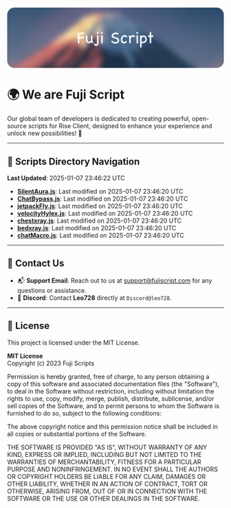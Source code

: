 ![Banner](.github/b.webp)

# 🌍 **We are Fuji Script**

Our global team of developers is dedicated to creating powerful, open-source scripts for Rise Client, designed to enhance your experience and unlock new possibilities! 🌟

---
<!-- SCRIPTS_NAVIGATION_START -->
## 📂 **Scripts Directory Navigation**

**Last Updated**: 2025-01-07 23:46:22 UTC

- **[SilentAura.js](scripts/SilentAura.js)**: Last modified on 2025-01-07 23:46:20 UTC
- **[ChatBypass.js](scripts/ChatBypass.js)**: Last modified on 2025-01-07 23:46:20 UTC
- **[jetpackFly.js](scripts/jetpackFly.js)**: Last modified on 2025-01-07 23:46:20 UTC
- **[velocityHylex.js](scripts/velocityHylex.js)**: Last modified on 2025-01-07 23:46:20 UTC
- **[chestxray.js](scripts/chestxray.js)**: Last modified on 2025-01-07 23:46:20 UTC
- **[bedxray.js](scripts/bedxray.js)**: Last modified on 2025-01-07 23:46:20 UTC
- **[chatMacro.js](scripts/chatMacro.js)**: Last modified on 2025-01-07 23:46:20 UTC

<!-- SCRIPTS_NAVIGATION_END -->

---

## 💬 **Contact Us**  
- 📬 **Support Email**: Reach out to us at [support@fujiscript.com](mailto:support@fujiscript.com) for any questions or assistance.  
- 💬 **Discord**: Contact **Leo728** directly at `Discord@leo728`.

---

## 📜 **License**

This project is licensed under the MIT License.  

**MIT License**  
Copyright (c) 2023 Fuji Scripts  

Permission is hereby granted, free of charge, to any person obtaining a copy of this software and associated documentation files (the "Software"), to deal in the Software without restriction, including without limitation the rights to use, copy, modify, merge, publish, distribute, sublicense, and/or sell copies of the Software, and to permit persons to whom the Software is furnished to do so, subject to the following conditions:  

The above copyright notice and this permission notice shall be included in all copies or substantial portions of the Software.  

THE SOFTWARE IS PROVIDED "AS IS", WITHOUT WARRANTY OF ANY KIND, EXPRESS OR IMPLIED, INCLUDING BUT NOT LIMITED TO THE WARRANTIES OF MERCHANTABILITY, FITNESS FOR A PARTICULAR PURPOSE AND NONINFRINGEMENT. IN NO EVENT SHALL THE AUTHORS OR COPYRIGHT HOLDERS BE LIABLE FOR ANY CLAIM, DAMAGES OR OTHER LIABILITY, WHETHER IN AN ACTION OF CONTRACT, TORT OR OTHERWISE, ARISING FROM, OUT OF OR IN CONNECTION WITH THE SOFTWARE OR THE USE OR OTHER DEALINGS IN THE SOFTWARE.  
